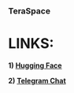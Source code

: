 ### TeraSpace

# LINKS:

  **1) [Hugging Face](https://huggingface.co/TeraSpace)**
  
  **2) [Telegram Chat](https://t.me/teraspace_chat)**
  
